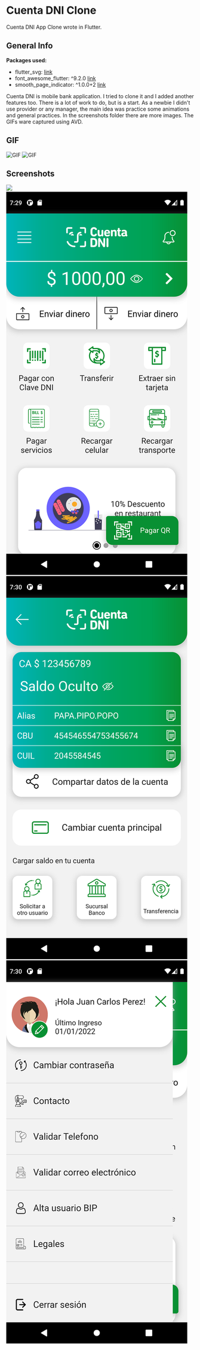 # Cuenta DNI Clone

Cuenta DNI App Clone wrote in Flutter.

## General Info

**Packages used:**

- flutter_svg: [link](https://pub.dev/packages/flutter_svg)
- font_awesome_flutter: ^9.2.0 [link](https://pub.dev/packages/font_awesome_flutter)
- smooth_page_indicator: ^1.0.0+2 [link](https://pub.dev/packages/smooth_page_indicator)

Cuenta DNI is mobile bank application. I tried to clone it and I added another features too. There is a lot of work to do, but is a start. 
As a newbie I didn't use provider or any manager, the main idea was practice some animations and general practices. 
In the screenshots folder there are more images. The GIFs ware captured using AVD. 

## GIF
![GIF](https://github.com/laguierre/cuenta_dni_clone/blob/master/screenshots/intro.gif)
![GIF](https://github.com/laguierre/cuenta_dni_clone/blob/master/screenshots/body.gif)
## Screenshots
![](https://github.com/laguierre/cuenta_dni_clone/blob/master/screenshots/Screenshot_1644953358.png|height=100)
![](https://github.com/laguierre/cuenta_dni_clone/blob/master/screenshots/Screenshot_1644953381.png)
![](https://github.com/laguierre/cuenta_dni_clone/blob/master/screenshots/Screenshot_1644953431.png)
![](https://github.com/laguierre/cuenta_dni_clone/blob/master/screenshots/Screenshot_1644953441.png)
